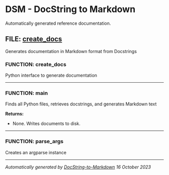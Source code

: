 # DSM - DocString to Markdown

Automatically generated reference documentation.


## FILE: [create_docs](create_docs.py)

Generates documentation in Markdown format from Docstrings

### FUNCTION: create_docs

Python interface to generate documentation


---

### FUNCTION: main

Finds all Python files, retrieves docstrings, and generates Markdown text

**Returns:**
- None. Writes documents to disk.



---

### FUNCTION: parse_args

Creates an argparse instance


---



*Automatically generated by [DocString-to-Markdown](https://github.com/j-lucas-d/DocString-to-Markdown) 16 October 2023*
